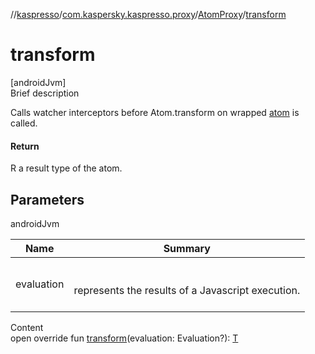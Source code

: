 //[kaspresso](../../index.md)/[com.kaspersky.kaspresso.proxy](../index.md)/[AtomProxy](index.md)/[transform](transform.md)



# transform  
[androidJvm]  
Brief description  


Calls watcher interceptors before Atom.transform on wrapped [atom](index.md#com.kaspersky.kaspresso.proxy/AtomProxy/atom/#/PointingToDeclaration/) is called.



#### Return  


R a result type of the atom.



## Parameters  
  
androidJvm  
  
|  Name|  Summary| 
|---|---|
| evaluation| <br><br>represents the results of a Javascript execution.<br><br>
  
  
Content  
open override fun [transform](transform.md)(evaluation: Evaluation?): [T](index.md)  



